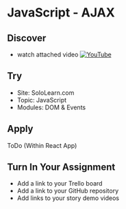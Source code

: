 # JavaScript - AJAX

## Discover
-  watch attached video [![YouTube](https://i.ytimg.com/vi/IKNkkzmsbzg/default.jpg)](https://www.youtube.com/watch?v=Xqc2gA2XyB4)

## Try
- Site: SoloLearn.com
- Topic: JavaScript
- Modules: DOM & Events

## Apply
ToDo (Within React App)


## Turn In Your Assignment
- Add a link to your Trello board
- Add a link to your GitHub repository
- Add links to your story demo videos